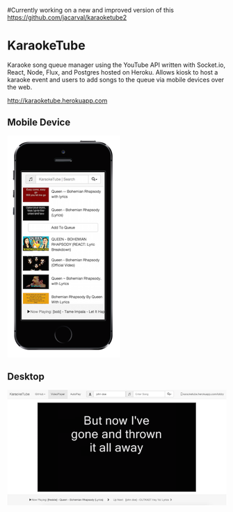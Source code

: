 #Currently working on a new and improved version of this
https://github.com/jacarval/karaoketube2

KaraokeTube
===========

Karaoke song queue manager using the YouTube API written with Socket.io, React, Node, Flux, and Postgres hosted on Heroku. Allows kiosk to host a karaoke event and users to add songs to the queue via mobile devices over the web.

http://karaoketube.herokuapp.com

## Mobile Device
![mobile example](https://raw.githubusercontent.com/jacarval/KaraokeTube/master/readme/iphone5s.png)

## Desktop
![desktop example](https://raw.githubusercontent.com/jacarval/KaraokeTube/master/readme/mac.png)
